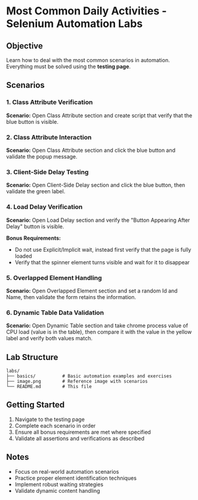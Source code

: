 # Most Common Daily Activities - Selenium Automation Labs

## Objective

Learn how to deal with the most common scenarios in automation. Everything must be solved using the **testing page**.

## Scenarios

### 1. Class Attribute Verification

**Scenario:** Open Class Attribute section and create script that verify that the blue button is visible.

### 2. Class Attribute Interaction

**Scenario:** Open Class Attribute section and click the blue button and validate the popup message.

### 3. Client-Side Delay Testing

**Scenario:** Open Client-Side Delay section and click the blue button, then validate the green label.

### 4. Load Delay Verification

**Scenario:** Open Load Delay section and verify the "Button Appearing After Delay" button is visible.

**Bonus Requirements:**

- Do not use Explicit/Implicit wait, instead first verify that the page is fully loaded
- Verify that the spinner element turns visible and wait for it to disappear

### 5. Overlapped Element Handling

**Scenario:** Open Overlapped Element section and set a random Id and Name, then validate the form retains the information.

### 6. Dynamic Table Data Validation

**Scenario:** Open Dynamic Table section and take chrome process value of CPU load (value is in the table), then compare it with the value in the yellow label and verify both values match.

## Lab Structure

```
labs/
├── basics/          # Basic automation examples and exercises
├── image.png        # Reference image with scenarios
└── README.md        # This file
```

## Getting Started

1. Navigate to the testing page
2. Complete each scenario in order
3. Ensure all bonus requirements are met where specified
4. Validate all assertions and verifications as described

## Notes

- Focus on real-world automation scenarios
- Practice proper element identification techniques
- Implement robust waiting strategies
- Validate dynamic content handling
